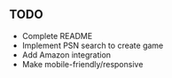 ## TODO

* Complete README
* Implement PSN search to create game
* Add Amazon integration
* Make mobile-friendly/responsive
